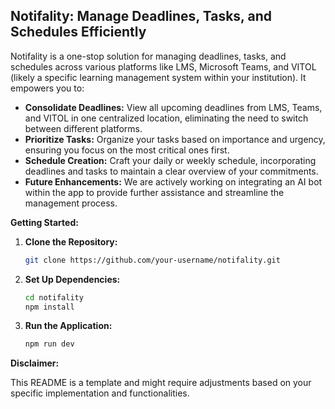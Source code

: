 ## Notifality: Manage Deadlines, Tasks, and Schedules Efficiently

Notifality is a one-stop solution for managing deadlines, tasks, and schedules across various platforms like LMS, Microsoft Teams, and VITOL (likely a specific learning management system within your institution). It empowers you to:

-   **Consolidate Deadlines:** View all upcoming deadlines from LMS, Teams, and VITOL in one centralized location, eliminating the need to switch between different platforms.
-   **Prioritize Tasks:** Organize your tasks based on importance and urgency, ensuring you focus on the most critical ones first.
-   **Schedule Creation:** Craft your daily or weekly schedule, incorporating deadlines and tasks to maintain a clear overview of your commitments.
-   **Future Enhancements:** We are actively working on integrating an AI bot within the app to provide further assistance and streamline the management process.

**Getting Started:**

1. **Clone the Repository:**
    ```bash
    git clone https://github.com/your-username/notifality.git
    ```
2. **Set Up Dependencies:**
    ```bash
    cd notifality
    npm install
    ```
3. **Run the Application:**
    ```bash
    npm run dev
    ```

**Disclaimer:**

This README is a template and might require adjustments based on your specific implementation and functionalities.
